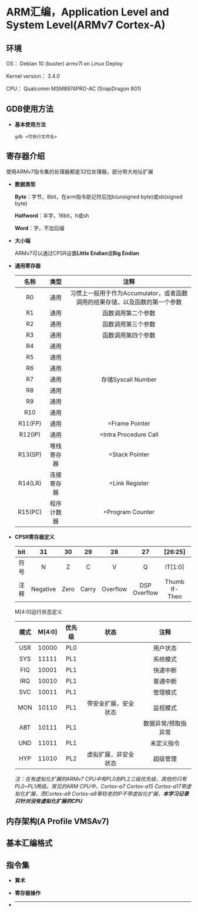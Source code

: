 # ARM汇编，Application Level and System Level(ARMv7 Cortex-A)

## 环境

OS： Debian 10 (buster) armv7l on Linux Deploy

Kernel version： 3.4.0

CPU： Qualcomm MSM8974PRO-AC (SnapDragon 801)

## GDB使用方法

+ **基本使用方法**

    ```shell
    gdb <可执行文件名>
    ```

## 寄存器介绍

使用ARMv7指令集的处理器都是32位处理器，部分带大地址扩展

+ **数据类型**

    **Byte**：字节，8bit，在arm指令助记符后加b(unsigned byte)或sb(signed byte)

    **Halfword**：半字，16bit，h或sh

    **Word**：字，不加后缀

+ **大小端**

    ARMv7可以通过CPSR设置**Little Endian**或**Big Endian**

+ **通用寄存器**

    | 名称 | 类型 | 注释 |  
    | :-: | :-: | :-: |
    | R0 | 通用 | 习惯上一般用于作为Accumulator，或者函数调用的结果存储，以及函数的第一个参数 |
    | R1 | 通用 | 函数调用第二个参数 |
    | R2 | 通用 | 函数调用第三个参数 |
    | R3 | 通用 | 函数调用第四个参数 |
    | R4 | 通用 |  |
    | R5 | 通用 |  |
    | R6 | 通用 |  |
    | R7 | 通用 | 存储Syscall Number |
    | R8 | 通用 |  |
    | R9 | 通用 |  |
    | R10 | 通用 |  |
    | R11(FP) | 通用 | =Frame Pointer |
    | R12(IP) | 通用 | =Intra Procedure Call |
    | R13(SP) | 堆栈寄存器 | =Stack Pointer |
    | R14(LR) | 连接寄存器 | =Link Register |
    | R15(PC) | 程序计数器 | =Program Counter |

+ **CPSR寄存器定义**

    | bit | 31 | 30 | 29 | 28 | 27 | [26:25] | 24 | [23:20] | [19:16] | [15:10] | 9 | 8 | 7 | 6 | 5 | [4:0] |
    | :-: | :-: | :-: | :-: | :-: | :-: | :-: | :-: | :-: | :-: | :-: | :-: | :-: | :-: | :-: | :-: | :-: |
    | 符号 | N | Z | C | V | Q | IT[1:0] | J | Reserved | GE[3:0] | IT[7:2] | E | A | I | F | T | M[4:0] |
    | 注释 | Negative | Zero | Carry | Overflow | DSP Overflow | Thumb If-Then | Jazelle |  | SIMD Greater than/Equal | Thumb If-Then | Endianness(0=Little 1=Big) | Abort Mask | IRQ Mask | FIQ Mask | Thumb | Mode |

    M[4:0]运行状态定义

    | 模式 | M[4:0] | 优先级 | 状态 | 注释 |
    | :-: | :-: | :-: | :-: | :-: |
    | USR | 10000 | PL0 |  | 用户状态 |
    | SYS | 11111 | PL1 |  | 系统模式 | 
    | FIQ | 10001 | PL1 |  | 快速中断 | 
    | IRQ | 10010 | PL1 |  | 普通中断 |
    | SVC | 10011 | PL1 |  | 管理模式 |
    | MON | 10110 | PL1 | 带安全扩展，安全状态 | 监视模式 |
    | ABT | 10111 | PL1 |  | 数据异常/预取指异常 |
    | UND | 11011 | PL1 |  | 未定义指令 |
    | HYP | 11010 | PL2 | 虚拟扩展，非安全状态 | 超级管理 |

    *注：在有虚拟化扩展的ARMv7 CPU中有PL0到PL2三级优先级，其他的只有PL0~PL1两级。常见的ARM CPU中，Cortex-a7 Cortex-a15 Cortex-a17带虚拟化扩展，而Cortex-a9 Cortex-a8等较老的IP不带虚拟化扩展，**本学习记录只针对没有虚拟化扩展的CPU*** 

## 内存架构(A Profile VMSAv7)

## 基本汇编格式

## 指令集

+ **算术**

+ **寄存器操作** 

+ ****